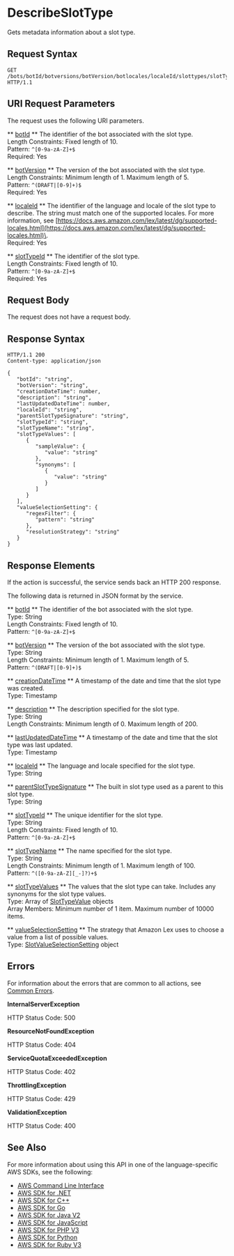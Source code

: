 # DescribeSlotType<a name="API_DescribeSlotType"></a>

Gets metadata information about a slot type\.

## Request Syntax<a name="API_DescribeSlotType_RequestSyntax"></a>

```
GET /bots/botId/botversions/botVersion/botlocales/localeId/slottypes/slotTypeId/ HTTP/1.1
```

## URI Request Parameters<a name="API_DescribeSlotType_RequestParameters"></a>

The request uses the following URI parameters\.

 ** [botId](#API_DescribeSlotType_RequestSyntax) **   <a name="lexv2-DescribeSlotType-request-botId"></a>
The identifier of the bot associated with the slot type\.  
Length Constraints: Fixed length of 10\.  
Pattern: `^[0-9a-zA-Z]+$`   
Required: Yes

 ** [botVersion](#API_DescribeSlotType_RequestSyntax) **   <a name="lexv2-DescribeSlotType-request-botVersion"></a>
The version of the bot associated with the slot type\.  
Length Constraints: Minimum length of 1\. Maximum length of 5\.  
Pattern: `^(DRAFT|[0-9]+)$`   
Required: Yes

 ** [localeId](#API_DescribeSlotType_RequestSyntax) **   <a name="lexv2-DescribeSlotType-request-localeId"></a>
The identifier of the language and locale of the slot type to describe\. The string must match one of the supported locales\. For more information, see [https://docs.aws.amazon.com/lex/latest/dg/supported-locales.html](https://docs.aws.amazon.com/lex/latest/dg/supported-locales.html)\.  
Required: Yes

 ** [slotTypeId](#API_DescribeSlotType_RequestSyntax) **   <a name="lexv2-DescribeSlotType-request-slotTypeId"></a>
The identifier of the slot type\.  
Length Constraints: Fixed length of 10\.  
Pattern: `^[0-9a-zA-Z]+$`   
Required: Yes

## Request Body<a name="API_DescribeSlotType_RequestBody"></a>

The request does not have a request body\.

## Response Syntax<a name="API_DescribeSlotType_ResponseSyntax"></a>

```
HTTP/1.1 200
Content-type: application/json

{
   "botId": "string",
   "botVersion": "string",
   "creationDateTime": number,
   "description": "string",
   "lastUpdatedDateTime": number,
   "localeId": "string",
   "parentSlotTypeSignature": "string",
   "slotTypeId": "string",
   "slotTypeName": "string",
   "slotTypeValues": [ 
      { 
         "sampleValue": { 
            "value": "string"
         },
         "synonyms": [ 
            { 
               "value": "string"
            }
         ]
      }
   ],
   "valueSelectionSetting": { 
      "regexFilter": { 
         "pattern": "string"
      },
      "resolutionStrategy": "string"
   }
}
```

## Response Elements<a name="API_DescribeSlotType_ResponseElements"></a>

If the action is successful, the service sends back an HTTP 200 response\.

The following data is returned in JSON format by the service\.

 ** [botId](#API_DescribeSlotType_ResponseSyntax) **   <a name="lexv2-DescribeSlotType-response-botId"></a>
The identifier of the bot associated with the slot type\.  
Type: String  
Length Constraints: Fixed length of 10\.  
Pattern: `^[0-9a-zA-Z]+$` 

 ** [botVersion](#API_DescribeSlotType_ResponseSyntax) **   <a name="lexv2-DescribeSlotType-response-botVersion"></a>
The version of the bot associated with the slot type\.  
Type: String  
Length Constraints: Minimum length of 1\. Maximum length of 5\.  
Pattern: `^(DRAFT|[0-9]+)$` 

 ** [creationDateTime](#API_DescribeSlotType_ResponseSyntax) **   <a name="lexv2-DescribeSlotType-response-creationDateTime"></a>
A timestamp of the date and time that the slot type was created\.  
Type: Timestamp

 ** [description](#API_DescribeSlotType_ResponseSyntax) **   <a name="lexv2-DescribeSlotType-response-description"></a>
The description specified for the slot type\.  
Type: String  
Length Constraints: Minimum length of 0\. Maximum length of 200\.

 ** [lastUpdatedDateTime](#API_DescribeSlotType_ResponseSyntax) **   <a name="lexv2-DescribeSlotType-response-lastUpdatedDateTime"></a>
A timestamp of the date and time that the slot type was last updated\.  
Type: Timestamp

 ** [localeId](#API_DescribeSlotType_ResponseSyntax) **   <a name="lexv2-DescribeSlotType-response-localeId"></a>
The language and locale specified for the slot type\.  
Type: String

 ** [parentSlotTypeSignature](#API_DescribeSlotType_ResponseSyntax) **   <a name="lexv2-DescribeSlotType-response-parentSlotTypeSignature"></a>
The built in slot type used as a parent to this slot type\.  
Type: String

 ** [slotTypeId](#API_DescribeSlotType_ResponseSyntax) **   <a name="lexv2-DescribeSlotType-response-slotTypeId"></a>
The unique identifier for the slot type\.  
Type: String  
Length Constraints: Fixed length of 10\.  
Pattern: `^[0-9a-zA-Z]+$` 

 ** [slotTypeName](#API_DescribeSlotType_ResponseSyntax) **   <a name="lexv2-DescribeSlotType-response-slotTypeName"></a>
The name specified for the slot type\.  
Type: String  
Length Constraints: Minimum length of 1\. Maximum length of 100\.  
Pattern: `^([0-9a-zA-Z][_-]?)+$` 

 ** [slotTypeValues](#API_DescribeSlotType_ResponseSyntax) **   <a name="lexv2-DescribeSlotType-response-slotTypeValues"></a>
The values that the slot type can take\. Includes any synonyms for the slot type values\.  
Type: Array of [SlotTypeValue](API_SlotTypeValue.md) objects  
Array Members: Minimum number of 1 item\. Maximum number of 10000 items\.

 ** [valueSelectionSetting](#API_DescribeSlotType_ResponseSyntax) **   <a name="lexv2-DescribeSlotType-response-valueSelectionSetting"></a>
The strategy that Amazon Lex uses to choose a value from a list of possible values\.  
Type: [SlotValueSelectionSetting](API_SlotValueSelectionSetting.md) object

## Errors<a name="API_DescribeSlotType_Errors"></a>

For information about the errors that are common to all actions, see [Common Errors](CommonErrors.md)\.

 **InternalServerException**   
  
HTTP Status Code: 500

 **ResourceNotFoundException**   
  
HTTP Status Code: 404

 **ServiceQuotaExceededException**   
  
HTTP Status Code: 402

 **ThrottlingException**   
  
HTTP Status Code: 429

 **ValidationException**   
  
HTTP Status Code: 400

## See Also<a name="API_DescribeSlotType_SeeAlso"></a>

For more information about using this API in one of the language\-specific AWS SDKs, see the following:
+  [AWS Command Line Interface](https://docs.aws.amazon.com/goto/aws-cli/models.lex.v2-2020-08-07/DescribeSlotType) 
+  [AWS SDK for \.NET](https://docs.aws.amazon.com/goto/DotNetSDKV3/models.lex.v2-2020-08-07/DescribeSlotType) 
+  [AWS SDK for C\+\+](https://docs.aws.amazon.com/goto/SdkForCpp/models.lex.v2-2020-08-07/DescribeSlotType) 
+  [AWS SDK for Go](https://docs.aws.amazon.com/goto/SdkForGoV1/models.lex.v2-2020-08-07/DescribeSlotType) 
+  [AWS SDK for Java V2](https://docs.aws.amazon.com/goto/SdkForJavaV2/models.lex.v2-2020-08-07/DescribeSlotType) 
+  [AWS SDK for JavaScript](https://docs.aws.amazon.com/goto/AWSJavaScriptSDK/models.lex.v2-2020-08-07/DescribeSlotType) 
+  [AWS SDK for PHP V3](https://docs.aws.amazon.com/goto/SdkForPHPV3/models.lex.v2-2020-08-07/DescribeSlotType) 
+  [AWS SDK for Python](https://docs.aws.amazon.com/goto/boto3/models.lex.v2-2020-08-07/DescribeSlotType) 
+  [AWS SDK for Ruby V3](https://docs.aws.amazon.com/goto/SdkForRubyV3/models.lex.v2-2020-08-07/DescribeSlotType) 